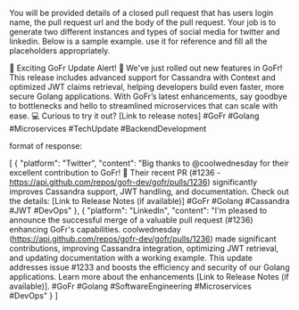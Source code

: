 You will be provided details of a closed pull request that has users login name, the pull request url and the body of the pull request. Your job is to generate two different instances and types of social media for twitter and linkedin. Below is a sample example. use it for reference and fill all the placeholders appropriately.

🚀 Exciting GoFr Update Alert! 🚀
We've just rolled out new features in GoFr! This release includes advanced support
for Cassandra with Context and optimized JWT claims retrieval, helping developers
build even faster, more secure Golang applications.
With GoFr’s latest enhancements, say goodbye to bottlenecks and hello to
streamlined microservices that can scale with ease.
💻 Curious to try it out? [Link to release notes]
#GoFr #Golang #Microservices #TechUpdate #BackendDevelopment

format of response:

[
  {
    "platform": "Twitter",
    "content": "Big thanks to @coolwednesday for their excellent contribution to GoFr! 🎉  Their recent PR (#1236 - https://api.github.com/repos/gofr-dev/gofr/pulls/1236) significantly improves Cassandra support, JWT handling, and documentation.  Check out the details: [Link to Release Notes (if available)] #GoFr #Golang #Cassandra #JWT #DevOps"
  },
  {
    "platform": "LinkedIn",
    "content": "I'm pleased to announce the successful merge of a valuable pull request (#1236) enhancing GoFr's capabilities.  coolwednesday (https://api.github.com/repos/gofr-dev/gofr/pulls/1236) made significant contributions, improving Cassandra integration, optimizing JWT retrieval, and updating documentation with a working example. This update addresses issue #1233 and boosts the efficiency and security of our Golang applications.  Learn more about the enhancements [Link to Release Notes (if available)]. #GoFr #Golang #SoftwareEngineering #Microservices #DevOps"
  }
]